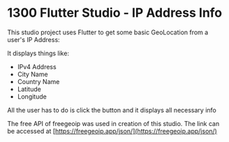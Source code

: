# 1300 Flutter Studio - IP Address Info

This studio project uses Flutter to get some basic GeoLocation from a user's IP Address:

It displays things like:
* IPv4 Address
* City Name
* Country Name
* Latitude
* Longitude

All the user has to do is click the button and it displays all necessary info

The free API of freegeoip was used in creation of this studio. The link can be accessed at [https://freegeoip.app/json/](https://freegeoip.app/json/)
